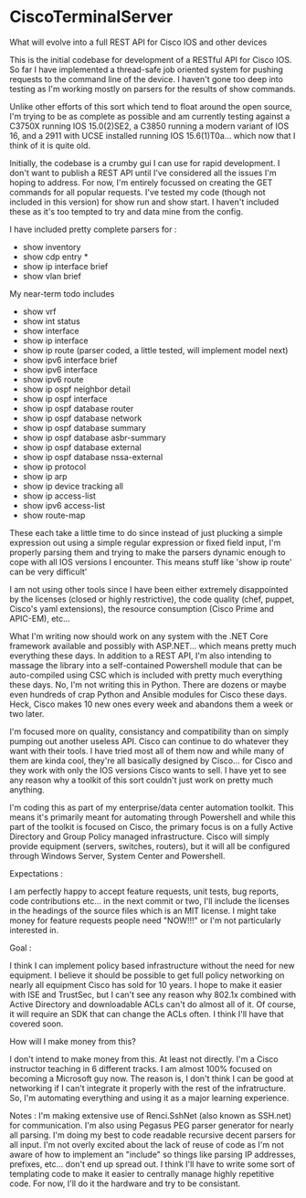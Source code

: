 # CiscoTerminalServer
What will evolve into a full REST API for Cisco IOS and other devices

This is the initial codebase for development of a RESTful API for Cisco IOS. So far I have implemented a thread-safe job oriented system for pushing requests to the command line of the device. I haven't gone too deep into testing as I'm working mostly on parsers for the results of show commands.

Unlike other efforts of this sort which tend to float around the open source, I'm trying to be as complete as possible and am currently testing against a C3750X running IOS 15.0(2)SE2, a C3850 running a modern variant of IOS 16, and a 2911 with UCSE installed running IOS 
15.6(1)T0a... which now that I think of it is quite old.

Initially, the codebase is a crumby gui I can use for rapid development. I don't want to publish a REST API until I've considered all the issues I'm hoping to address. For now, I'm entirely focussed on creating the GET commands for all popular requests. I've tested my code (though not included in this version) for show run and show start. I haven't included these as it's too tempted to try and data mine from the config.

I have included pretty complete parsers for :
 - show inventory
 - show cdp entry *
 - show ip interface brief
 - show vlan brief
 
My near-term todo includes
 - show vrf
 - show int status
 - show interface
 - show ip interface
 - show ip route (parser coded, a little tested, will implement model next)
 - show ipv6 interface brief
 - show ipv6 interface
 - show ipv6 route
 - show ip ospf neighbor detail
 - show ip ospf interface
 - show ip ospf database router
 - show ip ospf database network
 - show ip ospf database summary
 - show ip ospf database asbr-summary
 - show ip ospf database external
 - show ip ospf database nssa-external
 - show ip protocol
 - show ip arp
 - show ip device tracking all
 - show ip access-list
 - show ipv6 access-list
 - show route-map
 
These each take a little time to do since instead of just plucking a simple expression out using a simple regular expression or fixed field input, I'm properly parsing them and trying to make the parsers dynamic enough to cope with all IOS versions I encounter. This means stuff like 'show ip route' can be very difficult'

I am not using other tools since I have been either extremely disappointed by the licenses (closed or highly restrictive), the code quality (chef, puppet, Cisco's yaml extensions), the resource consumption (Cisco Prime and APIC-EM), etc...

What I'm writing now should work on any system with the .NET Core framework available and possibly with ASP.NET... which means pretty much everything these days. In addition to a REST API, I'm also intending to massage the library into a self-contained Powershell module that can be auto-compiled using CSC which is included with pretty much everything these days. No, I'm not writing this in Python. There are dozens or maybe even hundreds of crap Python and Ansible modules for Cisco these days. Heck, Cisco makes 10 new ones every week and abandons them a week or two later. 

I'm focused more on quality, consistancy and compatibility than on simply pumping out another useless API. Cisco can continue to do whatever they want with their tools. I have tried most all of them now and while many of them are kinda cool, they're all basically designed by Cisco... for Cisco and they work with only the IOS versions Cisco wants to sell. I have yet to see any reason why a toolkit of this sort couldn't just work on pretty much anything.

I'm coding this as part of my enterprise/data center automation toolkit. This means it's primarily meant for automating through Powershell and while this part of the toolkit is focused on Cisco, the primary focus is on a fully Active Directory and Group Policy managed infrastructure. Cisco will simply provide equipment (servers, switches, routers), but it will all be configured through Windows Server, System Center and Powershell. 

Expectations :

I am perfectly happy to accept feature requests, unit tests, bug reports, code contributions etc... in the next commit or two, I'll include the licenses in the headings of the source files which is an MIT license. I might take money for feature requests people need "NOW!!!" or I'm not particularly interested in.

Goal :

I think I can implement policy based infrastructure without the need for new equipment. I believe it should be possible to get full policy networking on nearly all equipment Cisco has sold for 10 years. I hope to make it easier with ISE and TrustSec, but I can't see any reason why 802.1x combined with Active Directory and downloadable ACLs can't do almost all of it. Of course, it will require an SDK that can change the ACLs often. I think I'll have that covered soon.

How will I make money from this?

I don't intend to make money from this. At least not directly. I'm a Cisco instructor teaching in 6 different tracks. I am almost 100% focused on becoming a Microsoft guy now. The reason is, I don't think I can be good at networking if I can't integrate it properly with the rest of the infratructure. So, I'm automating everything and using it as a major learning experience. 

Notes :
I'm making extensive use of Renci.SshNet (also known as SSH.net) for communication. I'm also using Pegasus PEG parser generator for nearly all parsing. I'm doing my best to code readable recursive decent parsers for all input. I'm not overly excited about the lack of reuse of code as I'm not aware of how to implement an "include" so things like parsing IP addresses, prefixes, etc... don't end up spread out. I think I'll have to write some sort of templating code to make it easier to centrally manage highly repetitive code. For now, I'll do it the hardware and try to be consistant.
